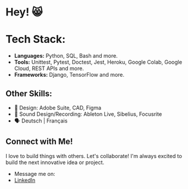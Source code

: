 # Hey! 😸 

# Tech Stack:
- **Languages:** Python, SQL, Bash and more.
- **Tools:** Unittest, Pytest, Doctest, Jest, Heroku, Google Colab, Google Cloud, REST APIs and more.
- **Frameworks:** Django, TensorFlow and more.

## Other Skills:
- 🎨 Design: Adobe Suite, CAD, Figma
- 🎵 Sound Design/Recording: Ableton Live, Sibelius, Focusrite
- 🗣️ Deutsch | Français

## Connect with Me!
I love to build things with others. Let's collaborate! I'm always excited to build the next innovative idea or project.
- Message me on:
- [LinkedIn](https://www.linkedin.com/in/ray-brien-97861a97/)
